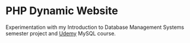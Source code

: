 # PHP Dynamic Website

Experimentation with my Introduction to Database Management Systems semester project and [Udemy](https://www.udemy.com/) MySQL course.
